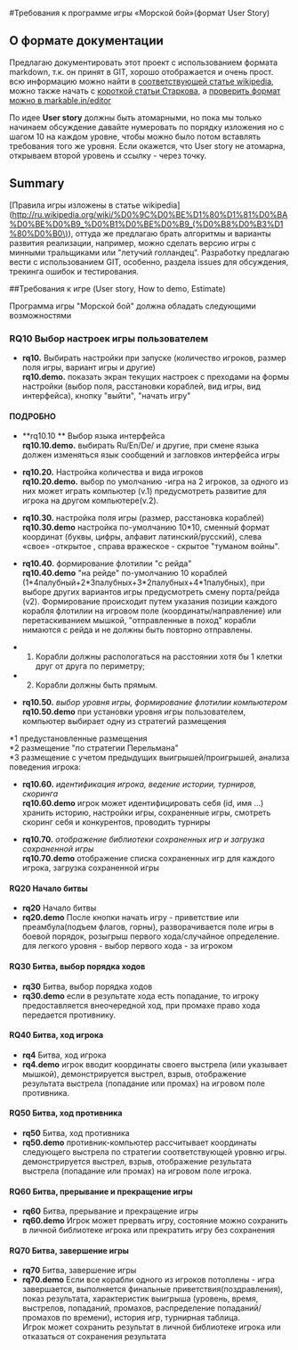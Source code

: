 #Требования к программе игры «Морской бой»(формат User Story)
## О формате документации
Предлагаю документировать этот проект с использованием формата markdown, т.к. он принят в GIT, хорошо отображается и очень прост. всю информацию можно найти в [соответствующей статье wikipedia](http://ru.wikipedia.org/wiki/Markdown), можно также начать с [короткой статьи Старкова](http://vstarkov.ru/markdown-basics/), а [проверить формат можно в markable.in/editor](http://markable.in/editor/)

По идее **User story** должны быть атомарными, но пока мы только начинаем обсуждение давайте нумеровать по порядку изложения но с шагом 10 на каждом уровне, чтобы можно было потом вставлять требования того же уровня. Если окажется, что User story не атомарна, открываем второй уровень и ссылку - через точку.


## Summary
[Правила игры изложены в  статье wikipedia](http://ru.wikipedia.org/wiki/%D0%9C%D0%BE%D1%80%D1%81%D0%BA%D0%BE%D0%B9_%D0%B1%D0%BE%D0%B9_(%D0%B8%D0%B3%D1%80%D0%B0\)), оттуда же предлагаю брать алгоритмы и варианты развития реализации, например, можно сделать версию игры с минными тральщиками или "летучий голландец".
Разработку предлагаю вести с использованием GIT, особенно, раздела issues для обсуждения, трекинга ошибок и тестирования.


##Требования к игре (User story, How to demo, Estimate)

Программа игры "Морской бой" должна обладать следующими возможностями 
### RQ10 Выбор настроек игры пользователем

* **rq10.** Выбирать настройки при запуске (количество игроков, размер поля игры, вариант игры и другие)  
**rq10.demo.** показать экран текущих настроек с преходами на формы настройки (выбор поля, расстановки кораблей, вид игры, вид интерфейса), кнопку "выйти", "начать игру" 


#### ПОДРОБНО

* **rq10.10 ** Выбор языка интерфейса  
**rq10.10.demo.** выбирать Ru/En/De/ и другие, при смене языка должен изменяться язык сообщений и загловков интерфейса игры 
* **rq10.20.** Настройка количества и вида игроков  
**rq10.20.demo.** выбор по умолчанию -игра на 2 игроков, за одного из них может играть компьютер (v.1) предусмотреть развитие для игрока на другом компьютере(v.2).
* **rq10.30.** настройка поля игры (размер, расстановка кораблей)  
**rq10.30.demo** настройка по-умолчанию 10*10, сменный формат координат (буквы, цифры, алфавит латинский/русский), слева «свое» -открытое , справа вражеское - скрытое "туманом войны". 
* **rq10.40.**  формирование флотилии "с рейда"  
**rq10.40.demo** "на рейде" по-умолчанию 10 кораблей (1\*4палубный+2\*3палубных+3\*2палубных+4\*1палубных), при выборе других вариантов игры предусмотреть смену порта/рейда (v2). Формирование происходит путем указания позиции каждого корабля флотилии на игровом поле (координаты/направление) или перетаскиванием мышкой, "отправленные в поход" корабли нимаются с рейда и не должны быть повторно отправлены.  

* 1.	Корабли должны распологаться на расстоянии хотя бы 1 клетки друг от друга по периметру;  
* 2.	Корабли должны быть прямым.  

* **rq10.50.** *выбор уровня игры, формирование флотилии компьютером*  
**rq10.50.demo** при установки уровня игры пользователем, компьютер выбирает одну из стратегий размещения  

*1 предустановленные размещения  
*2 размещение "по стратегии Перельмана"  
*3 размещение с учетом предыдущих выигрышей/проигрышей, анализа поведения игрока:  

* **rq10.60.** *идентификация игрока, ведение истории, турниров, скоринга*  
**rq10.60.demo** игрок может идентифицировать себя (id, имя ...) хранить историю, настройки игры, сохраненные игры, смотреть скоринг себя и конкурентов, проводить турниры  

* **rq10.70.** *отображение библиотеки сохраненных игр и загрузка сохраненной игры*  
**rq10.70.demo** отображение списка сохраненных игр для каждого игрока, загрузка сохраненной игры  

#### RQ20 Начало битвы  

* **rq20** Начало битвы  
* **rq20.demo** После кнопки начать игру - приветствие или преамбула(подъем флагов, горны), разворачивается поле игры в боевой порядок, розыгрыш первого хода/случайное определение. для легкого уровня - выбор первого хода - за игроком  

#### RQ30 Битва, выбор порядка ходов  

* **rq30** Битва, выбор порядка ходов  
* **rq30.demo** если в результате хода есть попадание, то игроку предоставляется внеочередной ход, при промахе право хода передается противнику.  

#### RQ40 Битва, ход игрока  

* **rq4** Битва, ход игрока  
* **rq4.demo** игрок вводит координаты своего выстрела (или указывает мышкой), демонстрируется выстрел, взрыв, отображение результата выстрела (попадание или промах) на игровом поле противника.  

#### RQ50 Битва, ход противника  
* **rq50** Битва, ход противника  
* **rq50.demo** противник-компьютер рассчитывает координаты следующего выстрела по стратегии соответствующей уровню игры. демонстрируется выстрел, взрыв, отображение результата выстрела (попадание или промах) на игровом поле игрока.  

#### RQ60 Битва, прерывание и прекращение игры
* **rq60** Битва, прерывание и прекращение игры  
* **rq60.demo** Игрок может прервать игру, состояние можно сохранить в личной библиотеке игрока или прекратить игру без сохранения  


#### RQ70 Битва, завершение игры
* **rq70** Битва, завершение игры  
* **rq70.demo** Если все корабли одного из игроков потоплены - игра завершается, выполняется финальные приветствия(поздравления), показ результата, характеристик выигрыша (уровень, время, выстрелов, попаданий, промахов, распределение попаданий/промахов по времени), история игр, турнирная таблица.  
Игрок может  сохранить результат в личной библиотеке игрока или отказаться от сохранения результата

